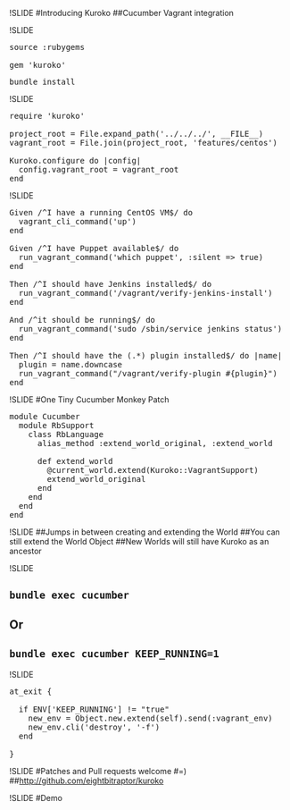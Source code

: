 !SLIDE
#Introducing Kuroko
##Cucumber Vagrant integration

!SLIDE
<pre class="sh_ruby">
source :rubygems

gem 'kuroko'
</pre>

<pre class="sh_ruby">
bundle install
</pre>

!SLIDE
<pre class="sh_ruby">
require 'kuroko'

project_root = File.expand_path('../../../', __FILE__)
vagrant_root = File.join(project_root, 'features/centos')

Kuroko.configure do |config|
  config.vagrant_root = vagrant_root
end
</pre>

!SLIDE
<pre class="sh_ruby">
Given /^I have a running CentOS VM$/ do
  vagrant_cli_command('up')
end

Given /^I have Puppet available$/ do
  run_vagrant_command('which puppet', :silent => true)
end

Then /^I should have Jenkins installed$/ do
  run_vagrant_command('/vagrant/verify-jenkins-install')
end

And /^it should be running$/ do
  run_vagrant_command('sudo /sbin/service jenkins status')
end

Then /^I should have the (.*) plugin installed$/ do |name|
  plugin = name.downcase
  run_vagrant_command("/vagrant/verify-plugin #{plugin}")
end
</pre>

!SLIDE
#One Tiny Cucumber Monkey Patch
<pre class="sh_ruby">
module Cucumber
  module RbSupport
    class RbLanguage
      alias_method :extend_world_original, :extend_world

      def extend_world
        @current_world.extend(Kuroko::VagrantSupport)
        extend_world_original
      end
    end
  end
end
</pre>

!SLIDE
##Jumps in between creating and extending the World
##You can still extend the World Object
##New Worlds will still have Kuroko as an ancestor

!SLIDE
## `bundle exec cucumber`
## Or
## `bundle exec cucumber KEEP_RUNNING=1`

!SLIDE
<pre class="sh_ruby">
at_exit {

  if ENV['KEEP_RUNNING'] != "true"
    new_env = Object.new.extend(self).send(:vagrant_env)
    new_env.cli('destroy', '-f')
  end

}
</pre>

!SLIDE
#Patches and Pull requests welcome
#=)
##http://github.com/eightbitraptor/kuroko

!SLIDE
#Demo
